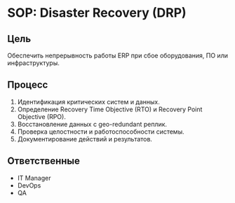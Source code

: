 # SOP: Disaster Recovery (DRP)

## Цель

Обеспечить непрерывность работы ERP при сбое оборудования, ПО или инфраструктуры.

## Процесс

1. Идентификация критических систем и данных.
2. Определение Recovery Time Objective (RTO) и Recovery Point Objective (RPO).
3. Восстановление данных с geo-redundant реплик.
4. Проверка целостности и работоспособности системы.
5. Документирование действий и результатов.

## Ответственные

- IT Manager
- DevOps
- QA
